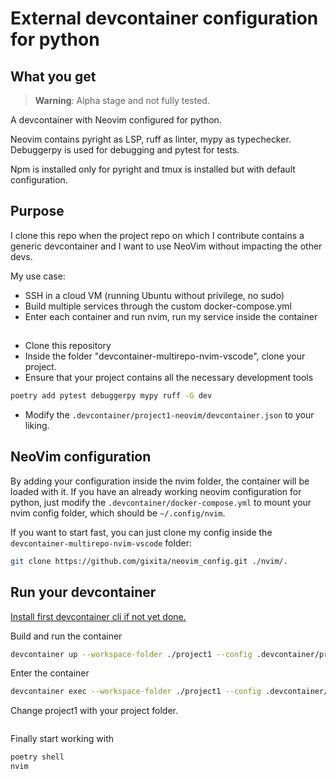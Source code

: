 # External devcontainer configuration for python
## What you get

> **Warning**: Alpha stage and not fully tested.

A devcontainer with Neovim configured for python.

Neovim contains pyright as LSP, ruff as linter, mypy as typechecker. Debuggerpy is used for debugging and pytest for tests.

Npm is installed only for pyright and tmux is installed but with default configuration.

## Purpose
I clone this repo when the project repo on which I contribute contains a generic devcontainer and I want to use NeoVim without impacting the other devs.

My use case:
- SSH in a cloud VM (running Ubuntu without privilege, no sudo)
- Build multiple services through the custom docker-compose.yml
- Enter each container and run nvim, run my service inside the container

## 
- Clone this repository
- Inside the folder "devcontainer-multirepo-nvim-vscode", clone your project.
- Ensure that your project contains all the necessary development tools
```sh
poetry add pytest debuggerpy mypy ruff -G dev
```
- Modify the `.devcontainer/project1-neovim/devcontainer.json` to your liking.

## NeoVim configuration
By adding your configuration inside the nvim folder, the container will be loaded with it.
If you have an already working neovim configuration for python, just modify the `.devcontainer/docker-compose.yml` to mount your nvim config folder, which should be `~/.config/nvim`.

If you want to start fast, you can just clone my config inside the `devcontainer-multirepo-nvim-vscode` folder:
```sh
git clone https://github.com/gixita/neovim_config.git ./nvim/.
```
## Run your devcontainer

[Install first devcontainer cli if not yet done.](https://github.com/devcontainers/cli)

Build and run the container

```sh
devcontainer up --workspace-folder ./project1 --config .devcontainer/project1-neovim/devcontainer.json
```

Enter the container
```sh
devcontainer exec --workspace-folder ./project1 --config .devcontainer/project1-neovim/devcontainer.json bash
```
Change project1 with your project folder.
```
```
Finally start working with 

```sh
poetry shell
nvim
```
